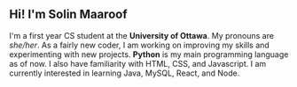 ## Hi! I'm Solin Maaroof
I'm a first year CS student at the **University of Ottawa**. My pronouns are *she/her*. 
As a fairly new coder, I am working on improving my skills and experimenting with new projects.
**Python** is my main programming language as of now. I also have familiarity with HTML, CSS, and Javascript.
I am currently interested in learning Java, MySQL, React, and Node.